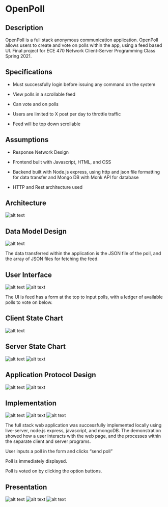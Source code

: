 # OpenPoll

## Description
OpenPoll is a full stack anonymous communication application. OpenPoll allows users to create and vote on polls within the app, using a feed based UI.
Final project for ECE 470 Network Client-Server Programming Class Spring 2021.
## Specifications
- Must successfully login before issuing any command on the system

- View polls in a scrollable feed

- Can vote and on polls

- Users are limited to X post per day to throttle traffic

- Feed will be top down scrollable
## Assumptions
- Response Network Design

- Frontend built with Javascript, HTML, and CSS

- Backend built with Node.js express, using http and json file formatting for data transfer and Mongo DB with Monk API for database

- HTTP and Rest architecture used
## Architecture
![alt text](https://github.com/harrisonmount/openPoll/blob/main/media/Picture%201.png?raw=true)
## Data Model Design
![alt text](https://github.com/harrisonmount/openPoll/blob/main/media/Picture%202.png?raw=true)

The data transferred within the application is the JSON file of the poll, and the array of JSON files for fetching the feed.
## User Interface
![alt text](https://github.com/harrisonmount/openPoll/blob/main/media/Picture%203.png?raw=true)
![alt text](https://github.com/harrisonmount/openPoll/blob/main/media/Picture%204.png?raw=true)

The UI is feed has a form at the top to input polls, with a ledger of available polls to vote on below.

## Client State Chart
![alt text](https://github.com/harrisonmount/openPoll/blob/main/media/Picture%205.png?raw=true)
## Server State Chart
![alt text](https://github.com/harrisonmount/openPoll/blob/main/media/Picture%206.png?raw=true)
![alt text](https://github.com/harrisonmount/openPoll/blob/main/media/Picture%207.png?raw=true)
## Application Protocol Design
![alt text](https://github.com/harrisonmount/openPoll/blob/main/media/Picture%208.png?raw=true)
![alt text](https://github.com/harrisonmount/openPoll/blob/main/media/Picture%209.png?raw=true)
## Implementation
![alt text](https://github.com/harrisonmount/openPoll/blob/main/media/Picture%2010.png?raw=true)
![alt text](https://github.com/harrisonmount/openPoll/blob/main/media/Picture%2011.png?raw=true)
![alt text](https://github.com/harrisonmount/openPoll/blob/main/media/Picture%2012.png?raw=true)

The full stack web application was successfully implemented locally using live-server, node.js express, javascript, and mongoDB. The demonstration showed how a user interacts with the web page, and the processes within the separate client and server programs.

User inputs a poll in the form and clicks “send poll”

Poll is immediately displayed. 

Poll is voted on by clicking the option buttons.
## Presentation
![alt text](https://github.com/harrisonmount/openPoll/blob/main/media/Picture%2013.png?raw=true)
![alt text](https://github.com/harrisonmount/openPoll/blob/main/media/Picture%2014.png?raw=true)
![alt text](https://github.com/harrisonmount/openPoll/blob/main/media/Picture%2015.png?raw=true)
